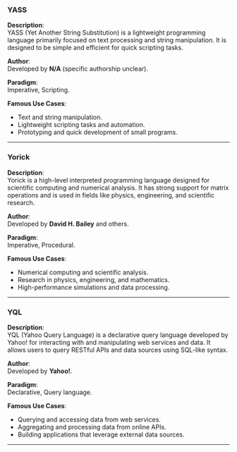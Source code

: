 ### **YASS**

**Description**:  
YASS (Yet Another String Substitution) is a lightweight programming language primarily focused on text processing and string manipulation. It is designed to be simple and efficient for quick scripting tasks.

**Author**:  
Developed by **N/A** (specific authorship unclear).

**Paradigm**:  
Imperative, Scripting.

**Famous Use Cases**:  
- Text and string manipulation.
- Lightweight scripting tasks and automation.
- Prototyping and quick development of small programs.

---

### **Yorick**

**Description**:  
Yorick is a high-level interpreted programming language designed for scientific computing and numerical analysis. It has strong support for matrix operations and is used in fields like physics, engineering, and scientific research.

**Author**:  
Developed by **David H. Bailey** and others.

**Paradigm**:  
Imperative, Procedural.

**Famous Use Cases**:  
- Numerical computing and scientific analysis.
- Research in physics, engineering, and mathematics.
- High-performance simulations and data processing.

---

### **YQL**

**Description**:  
YQL (Yahoo Query Language) is a declarative query language developed by Yahoo! for interacting with and manipulating web services and data. It allows users to query RESTful APIs and data sources using SQL-like syntax.

**Author**:  
Developed by **Yahoo!**.

**Paradigm**:  
Declarative, Query language.

**Famous Use Cases**:  
- Querying and accessing data from web services.
- Aggregating and processing data from online APIs.
- Building applications that leverage external data sources.

---
